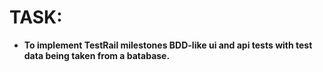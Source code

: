# TASK:

* **To implement TestRail milestones BDD-like ui and api tests with test data being taken from a batabase.**

